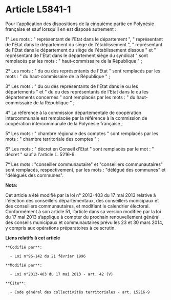 # Article L5841-1

Pour l'application des dispositions de la cinquième partie en Polynésie française et sauf lorsqu'il en est disposé
autrement : 

1° Les mots : " représentant de l'Etat dans le département ", " représentant de l'Etat dans le département du siège de
l'établissement ", " représentant de l'Etat dans le département du siège de l'établissement dissous " et " représentant de
l'Etat dans le département siège du syndicat " sont remplacés par les mots : " haut-commissaire de la République " ; 

2° Les mots : " du ou des représentants de l'Etat " sont remplacés par les mots : " du haut-commissaire de la République " ; 

3° Les mots : " du ou des représentants de l'Etat dans le ou les départements " et " du ou des représentants de l'Etat dans
le ou les départements concernés " sont remplacés par les mots : " du haut-commissaire de la République " ; 

4° La référence à la commission départementale de coopération intercommunale est remplacée par la référence à la commission
de coopération intercommunale de la Polynésie française ; 

5° Les mots : " chambre régionale des comptes " sont remplacés par les mots : " chambre territoriale des comptes " ; 

6° Les mots : " décret en Conseil d'Etat " sont remplacés par le mot : " décret " sauf à l'article L. 5216-9.

7° Les mots : "conseiller communautaire" et "conseillers communautaires" sont remplacés, respectivement, par les mots :
"délégué des communes" et "délégués des communes".

**Nota:**

Cet article a été modifié par la loi n° 2013-403 du 17 mai 2013 relative à l'élection des conseillers départementaux, des
conseillers municipaux et des conseillers communautaires, et modifiant le calendrier électoral. Conformément à son article
51, l’article dans sa version modifiée par la loi du 17 mai 2013 s’applique à compter du prochain renouvellement général des
conseils municipaux et communautaires prévu les 23 et 30 mars 2014, y compris aux opérations préparatoires à ce scrutin.

**Liens relatifs à cet article**

	**Codifié par**:

	  - Loi n°96-142 du 21 février 1996

	**Modifié par**:

	  - Loi n°2013-403 du 17 mai 2013 - art. 42 (V)

	**Cite**:

	  - Code général des collectivités territoriales - art. L5216-9

